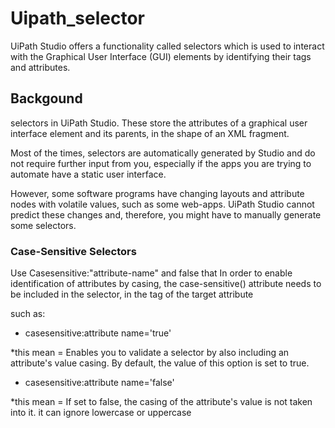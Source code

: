 # Uipath_selector
UiPath Studio offers a functionality called selectors which is used to interact with the Graphical User Interface (GUI) elements by identifying their tags and attributes.

## Backgound 
selectors in UiPath Studio. These store the attributes of a graphical user interface element and its parents, in the shape of an XML fragment.

Most of the times, selectors are automatically generated by Studio and do not require further input from you, especially if the apps you are trying to automate have a static user interface.

However, some software programs have changing layouts and attribute nodes with volatile values, such as some web-apps. UiPath Studio cannot predict these changes and, therefore, you might have to manually generate some selectors.

### Case-Sensitive Selectors
Use Casesensitive:"attribute-name" and false that 
In order to enable identification of attributes by casing, the case-sensitive() attribute needs to be included in the selector, in the tag of the target attribute

such as:
- casesensitive:attribute name='true' 

*this mean = Enables you to validate a selector by also including an attribute's value casing. By default, the value of this option is set to true.

- casesensitive:attribute name='false' 

*this mean = If set to false, the casing of the attribute's value is not taken into it. it can ignore lowercase or uppercase
